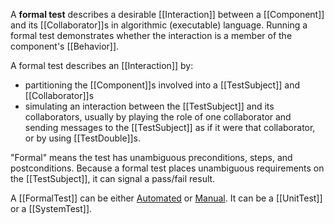 A **formal test** describes a desirable [[Interaction]] between a [[Component]] and its [[Collaborator]]s in algorithmic (executable) language. Running a formal test demonstrates whether the interaction is a  member of the component's [[Behavior]].

A formal test describes an [[Interaction]] by:
- partitioning the [[Component]]s involved into a [[TestSubject]] and [[Collaborator]]s
- simulating an interaction between the [[TestSubject]] and its collaborators, usually by playing the role of one collaborator and sending messages to the [[TestSubject]] as if it were that collaborator, or by using [[TestDouble]]s.

"Formal" means the test has unambiguous preconditions, steps, and postconditions. Because a formal test places unambiguous requirements on the [[TestSubject]], it can signal a pass/fail result.

A [[FormalTest]] can be either [Automated](AutomatedTest) or [Manual](ManualTest). It can be a [[UnitTest]] or a [[SystemTest]].